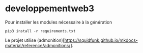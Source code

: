 # developpementweb3

Pour installer les modules nécessaire à la génération

```
pip3 install -r requirements.txt
```

Le projet utilise (admonition)[https://squidfunk.github.io/mkdocs-material/reference/admonitions/].
